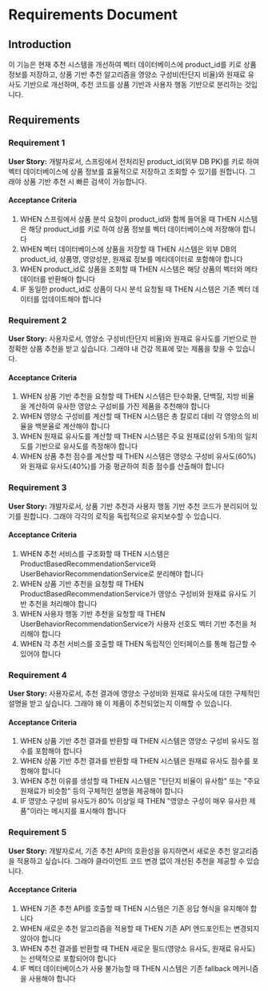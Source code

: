 # Requirements Document

## Introduction

이 기능은 현재 추천 시스템을 개선하여 벡터 데이터베이스에 product_id를 키로 상품 정보를 저장하고, 상품 기반 추천 알고리즘을 영양소 구성비(탄단지 비율)와 원재료 유사도 기반으로 개선하며, 추천 코드를 상품 기반과 사용자 행동 기반으로 분리하는 것입니다.

## Requirements

### Requirement 1

**User Story:** 개발자로서, 스프링에서 전처리된 product_id(외부 DB PK)를 키로 하여 벡터 데이터베이스에 상품 정보를 효율적으로 저장하고 조회할 수 있기를 원합니다. 그래야 상품 기반 추천 시 빠른 검색이 가능합니다.

#### Acceptance Criteria

1. WHEN 스프링에서 상품 분석 요청이 product_id와 함께 들어올 때 THEN 시스템은 해당 product_id를 키로 하여 상품 정보를 벡터 데이터베이스에 저장해야 합니다
2. WHEN 벡터 데이터베이스에 상품을 저장할 때 THEN 시스템은 외부 DB의 product_id, 상품명, 영양성분, 원재료 정보를 메타데이터로 포함해야 합니다
3. WHEN product_id로 상품을 조회할 때 THEN 시스템은 해당 상품의 벡터와 메타데이터를 반환해야 합니다
4. IF 동일한 product_id로 상품이 다시 분석 요청될 때 THEN 시스템은 기존 벡터 데이터를 업데이트해야 합니다

### Requirement 2

**User Story:** 사용자로서, 영양소 구성비(탄단지 비율)와 원재료 유사도를 기반으로 한 정확한 상품 추천을 받고 싶습니다. 그래야 내 건강 목표에 맞는 제품을 찾을 수 있습니다.

#### Acceptance Criteria

1. WHEN 상품 기반 추천을 요청할 때 THEN 시스템은 탄수화물, 단백질, 지방 비율을 계산하여 유사한 영양소 구성비를 가진 제품을 추천해야 합니다
2. WHEN 영양소 구성비를 계산할 때 THEN 시스템은 총 칼로리 대비 각 영양소의 비율을 백분율로 계산해야 합니다
3. WHEN 원재료 유사도를 계산할 때 THEN 시스템은 주요 원재료(상위 5개)의 일치도를 기반으로 유사도를 측정해야 합니다
4. WHEN 상품 추천 점수를 계산할 때 THEN 시스템은 영양소 구성비 유사도(60%)와 원재료 유사도(40%)를 가중 평균하여 최종 점수를 산출해야 합니다

### Requirement 3

**User Story:** 개발자로서, 상품 기반 추천과 사용자 행동 기반 추천 코드가 분리되어 있기를 원합니다. 그래야 각각의 로직을 독립적으로 유지보수할 수 있습니다.

#### Acceptance Criteria

1. WHEN 추천 서비스를 구조화할 때 THEN 시스템은 ProductBasedRecommendationService와 UserBehaviorRecommendationService로 분리해야 합니다
2. WHEN 상품 기반 추천을 요청할 때 THEN ProductBasedRecommendationService가 영양소 구성비와 원재료 유사도 기반 추천을 처리해야 합니다
3. WHEN 사용자 행동 기반 추천을 요청할 때 THEN UserBehaviorRecommendationService가 사용자 선호도 벡터 기반 추천을 처리해야 합니다
4. WHEN 각 추천 서비스를 호출할 때 THEN 독립적인 인터페이스를 통해 접근할 수 있어야 합니다

### Requirement 4

**User Story:** 사용자로서, 추천 결과에 영양소 구성비와 원재료 유사도에 대한 구체적인 설명을 받고 싶습니다. 그래야 왜 이 제품이 추천되었는지 이해할 수 있습니다.

#### Acceptance Criteria

1. WHEN 상품 기반 추천 결과를 반환할 때 THEN 시스템은 영양소 구성비 유사도 점수를 포함해야 합니다
2. WHEN 상품 기반 추천 결과를 반환할 때 THEN 시스템은 원재료 유사도 점수를 포함해야 합니다
3. WHEN 추천 이유를 생성할 때 THEN 시스템은 "탄단지 비율이 유사함" 또는 "주요 원재료가 비슷함" 등의 구체적인 설명을 제공해야 합니다
4. IF 영양소 구성비 유사도가 80% 이상일 때 THEN "영양소 구성이 매우 유사한 제품"이라는 메시지를 표시해야 합니다

### Requirement 5

**User Story:** 개발자로서, 기존 추천 API의 호환성을 유지하면서 새로운 추천 알고리즘을 적용하고 싶습니다. 그래야 클라이언트 코드 변경 없이 개선된 추천을 제공할 수 있습니다.

#### Acceptance Criteria

1. WHEN 기존 추천 API를 호출할 때 THEN 시스템은 기존 응답 형식을 유지해야 합니다
2. WHEN 새로운 추천 알고리즘을 적용할 때 THEN 기존 API 엔드포인트는 변경되지 않아야 합니다
3. WHEN 추천 결과를 반환할 때 THEN 새로운 필드(영양소 유사도, 원재료 유사도)는 선택적으로 포함되어야 합니다
4. IF 벡터 데이터베이스가 사용 불가능할 때 THEN 시스템은 기존 fallback 메커니즘을 사용해야 합니다
